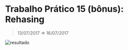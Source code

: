 # Trabalho Prático 15 (bônus): Rehasing
> 13/07/2017 ⇒ 16/07/2017

![resultado](https://image.prntscr.com/image/HOOwTUVHQISp12_GMs9Rlg.png)
